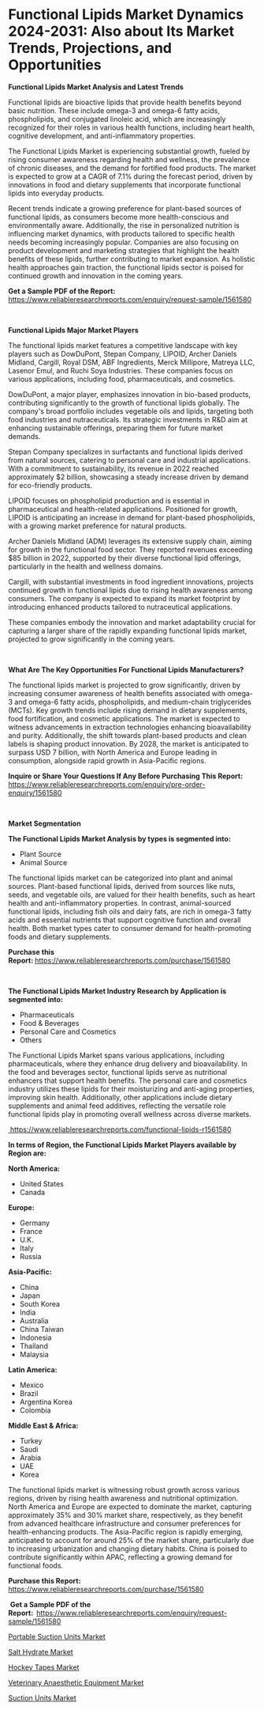 <p><h1>Functional Lipids Market Dynamics 2024-2031: Also about Its Market Trends, Projections, and Opportunities</h1></p><p><strong>Functional Lipids Market Analysis and Latest Trends</strong></p>
<p><p>Functional lipids are bioactive lipids that provide health benefits beyond basic nutrition. These include omega-3 and omega-6 fatty acids, phospholipids, and conjugated linoleic acid, which are increasingly recognized for their roles in various health functions, including heart health, cognitive development, and anti-inflammatory properties. </p><p>The Functional Lipids Market is experiencing substantial growth, fueled by rising consumer awareness regarding health and wellness, the prevalence of chronic diseases, and the demand for fortified food products. The market is expected to grow at a CAGR of 7.1% during the forecast period, driven by innovations in food and dietary supplements that incorporate functional lipids into everyday products. </p><p>Recent trends indicate a growing preference for plant-based sources of functional lipids, as consumers become more health-conscious and environmentally aware. Additionally, the rise in personalized nutrition is influencing market dynamics, with products tailored to specific health needs becoming increasingly popular. Companies are also focusing on product development and marketing strategies that highlight the health benefits of these lipids, further contributing to market expansion. As holistic health approaches gain traction, the functional lipids sector is poised for continued growth and innovation in the coming years.</p></p>
<p><strong>Get a Sample PDF of the Report:&nbsp;</strong> <a href="https://www.reliableresearchreports.com/enquiry/request-sample/1561580?utm_campaign=3&utm_medium=2&utm_source=Github&utm_content=ia&utm_term=08112024&utm_id=functional-lipids">https://www.reliableresearchreports.com/enquiry/request-sample/1561580</a></p>
<p>&nbsp;</p>
<p><strong>Functional Lipids Major Market Players</strong></p>
<p><p>The functional lipids market features a competitive landscape with key players such as DowDuPont, Stepan Company, LIPOID, Archer Daniels Midland, Cargill, Royal DSM, ABF Ingredients, Merck Millipore, Matreya LLC, Lasenor Emul, and Ruchi Soya Industries. These companies focus on various applications, including food, pharmaceuticals, and cosmetics.</p><p>DowDuPont, a major player, emphasizes innovation in bio-based products, contributing significantly to the growth of functional lipids globally. The company's broad portfolio includes vegetable oils and lipids, targeting both food industries and nutraceuticals. Its strategic investments in R&D aim at enhancing sustainable offerings, preparing them for future market demands.</p><p>Stepan Company specializes in surfactants and functional lipids derived from natural sources, catering to personal care and industrial applications. With a commitment to sustainability, its revenue in 2022 reached approximately $2 billion, showcasing a steady increase driven by demand for eco-friendly products.</p><p>LIPOID focuses on phospholipid production and is essential in pharmaceutical and health-related applications. Positioned for growth, LIPOID is anticipating an increase in demand for plant-based phospholipids, with a growing market preference for natural products.</p><p>Archer Daniels Midland (ADM) leverages its extensive supply chain, aiming for growth in the functional food sector. They reported revenues exceeding $85 billion in 2022, supported by their diverse functional lipid offerings, particularly in the health and wellness domains.</p><p>Cargill, with substantial investments in food ingredient innovations, projects continued growth in functional lipids due to rising health awareness among consumers. The company is expected to expand its market footprint by introducing enhanced products tailored to nutraceutical applications.</p><p>These companies embody the innovation and market adaptability crucial for capturing a larger share of the rapidly expanding functional lipids market, projected to grow significantly in the coming years.</p></p>
<p>&nbsp;</p>
<p><strong>What Are The Key Opportunities For Functional Lipids Manufacturers?</strong></p>
<p><p>The functional lipids market is projected to grow significantly, driven by increasing consumer awareness of health benefits associated with omega-3 and omega-6 fatty acids, phospholipids, and medium-chain triglycerides (MCTs). Key growth trends include rising demand in dietary supplements, food fortification, and cosmetic applications. The market is expected to witness advancements in extraction technologies enhancing bioavailability and purity. Additionally, the shift towards plant-based products and clean labels is shaping product innovation. By 2028, the market is anticipated to surpass USD 7 billion, with North America and Europe leading in consumption, alongside rapid growth in Asia-Pacific regions.</p></p>
<p><strong>Inquire or Share Your Questions If Any Before Purchasing This Report:</strong> <a href="https://www.reliableresearchreports.com/enquiry/pre-order-enquiry/1561580?utm_campaign=3&utm_medium=2&utm_source=Github&utm_content=ia&utm_term=08112024&utm_id=functional-lipids">https://www.reliableresearchreports.com/enquiry/pre-order-enquiry/1561580</a></p>
<p>&nbsp;</p>
<p><strong>Market Segmentation</strong></p>
<p><strong>The Functional Lipids Market Analysis by types is segmented into:</strong></p>
<p><ul><li>Plant Source</li><li>Animal Source</li></ul></p>
<p><p>The functional lipids market can be categorized into plant and animal sources. Plant-based functional lipids, derived from sources like nuts, seeds, and vegetable oils, are valued for their health benefits, such as heart health and anti-inflammatory properties. In contrast, animal-sourced functional lipids, including fish oils and dairy fats, are rich in omega-3 fatty acids and essential nutrients that support cognitive function and overall health. Both market types cater to consumer demand for health-promoting foods and dietary supplements.</p></p>
<p><strong>Purchase this Report:&nbsp;</strong><a href="https://www.reliableresearchreports.com/purchase/1561580?utm_campaign=3&utm_medium=2&utm_source=Github&utm_content=ia&utm_term=08112024&utm_id=functional-lipids">https://www.reliableresearchreports.com/purchase/1561580</a></p>
<p>&nbsp;</p>
<p><strong>The Functional Lipids Market Industry Research by Application is segmented into:</strong></p>
<p><ul><li>Pharmaceuticals</li><li>Food & Beverages</li><li>Personal Care and Cosmetics</li><li>Others</li></ul></p>
<p><p>The Functional Lipids Market spans various applications, including pharmaceuticals, where they enhance drug delivery and bioavailability. In the food and beverages sector, functional lipids serve as nutritional enhancers that support health benefits. The personal care and cosmetics industry utilizes these lipids for their moisturizing and anti-aging properties, improving skin health. Additionally, other applications include dietary supplements and animal feed additives, reflecting the versatile role functional lipids play in promoting overall wellness across diverse markets.</p></p>
<p><a href="https://www.reliableresearchreports.com/functional-lipids-r1561580?utm_campaign=3&utm_medium=2&utm_source=Github&utm_content=ia&utm_term=08112024&utm_id=functional-lipids">&nbsp;https://www.reliableresearchreports.com/functional-lipids-r1561580</a></p>
<p><strong>In terms of Region, the Functional Lipids Market Players available by Region are:</strong></p>
<p>
    <p> <strong> North America: </strong>
        <ul>
            <li>United States</li>
            <li>Canada</li>
        </ul>
        </p> 
    <p> <strong> Europe: </strong>
        <ul>
            <li>Germany</li>
            <li>France</li>
            <li>U.K.</li>
            <li>Italy</li>
            <li>Russia</li>
        </ul>
        </p> 
    <p> <strong> Asia-Pacific: </strong>
        <ul>
            <li>China</li>
            <li>Japan</li>
            <li>South Korea</li>
            <li>India</li>
            <li>Australia</li>
            <li>China Taiwan</li>
            <li>Indonesia</li>
            <li>Thailand</li>
            <li>Malaysia</li>
        </ul>
        </p> 
    <p> <strong> Latin America: </strong>
        <ul>
            <li>Mexico</li>
            <li>Brazil</li>
            <li>Argentina Korea</li>
            <li>Colombia</li>
        </ul>
        </p> 
    <p> <strong> Middle East & Africa: </strong>
        <ul>
            <li>Turkey</li>
            <li>Saudi</li>
            <li>Arabia</li>
            <li>UAE</li>
            <li>Korea</li>
        </ul>
    </p>
    </p>
<p><p>The functional lipids market is witnessing robust growth across various regions, driven by rising health awareness and nutritional optimization. North America and Europe are expected to dominate the market, capturing approximately 35% and 30% market share, respectively, as they benefit from advanced healthcare infrastructure and consumer preferences for health-enhancing products. The Asia-Pacific region is rapidly emerging, anticipated to account for around 25% of the market share, particularly due to increasing urbanization and changing dietary habits. China is poised to contribute significantly within APAC, reflecting a growing demand for functional foods.</p></p>
<p><strong>Purchase this Report: </strong><a href="https://www.reliableresearchreports.com/purchase/1561580?utm_campaign=3&utm_medium=2&utm_source=Github&utm_content=ia&utm_term=08112024&utm_id=functional-lipids">https://www.reliableresearchreports.com/purchase/1561580</a></p>
<p>&nbsp;<strong>Get a Sample PDF of the Report:&nbsp;&nbsp;</strong><a href="https://www.reliableresearchreports.com/enquiry/request-sample/1561580?utm_campaign=3&utm_medium=2&utm_source=Github&utm_content=ia&utm_term=08112024&utm_id=functional-lipids">https://www.reliableresearchreports.com/enquiry/request-sample/1561580</a></p>
<p><strong></strong></p>
<p><p><a href="https://issuu.com/reportprime-2/docs/portable-suction-units-market-size-_12519052ad00e8?utm_campaign=3&utm_medium=2&utm_source=Github&utm_content=ia&utm_term=08112024&utm_id=functional-lipids">Portable Suction Units Market</a></p><p><a href="https://github.com/WayneGriffin411/Market-Research-Report-List-1/blob/main/salt-hydrate-market.md?utm_campaign=3&utm_medium=2&utm_source=Github&utm_content=ia&utm_term=08112024&utm_id=functional-lipids">Salt Hydrate Market</a></p><p><a href="https://github.com/maximinauago/Market-Research-Report-List-1/blob/main/hockey-tapes-market.md?utm_campaign=3&utm_medium=2&utm_source=Github&utm_content=ia&utm_term=08112024&utm_id=functional-lipids">Hockey Tapes Market</a></p><p><a href="https://issuu.com/reportprime-2/docs/veterinary-anaesthetic-equipment-ma_701d7ffb9f40a8?utm_campaign=3&utm_medium=2&utm_source=Github&utm_content=ia&utm_term=08112024&utm_id=functional-lipids">Veterinary Anaesthetic Equipment Market</a></p><p><a href="https://issuu.com/reportprime-2/docs/suction-units-market-size-2030.pptx_541b57ed54022c?utm_campaign=3&utm_medium=2&utm_source=Github&utm_content=ia&utm_term=08112024&utm_id=functional-lipids">Suction Units Market</a></p></p>